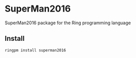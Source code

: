 # SuperMan2016

SuperMan2016 package for the Ring programming language

## Install

	ringpm install superman2016